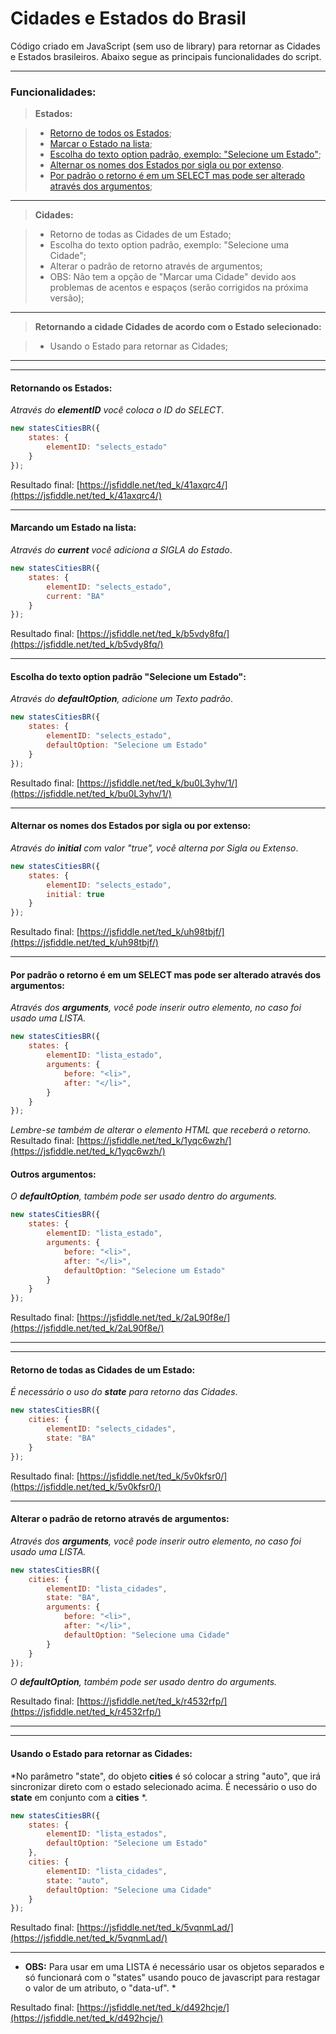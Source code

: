 # Cidades e Estados do Brasil

Código criado em JavaScript (sem uso de library) para retornar as Cidades e Estados brasileiros.
Abaixo segue as principais funcionalidades do script.

----------

### Funcionalidades: 

> **Estados:**

> - [Retorno de todos os Estados](https://github.com/tedktedk/cidades-estados-brasil/blob/master/README.md#retornando-os-estados);
> - [Marcar o Estado na lista](https://github.com/tedktedk/cidades-estados-brasil/blob/master/README.md#marcando-um-estado-na-lista);
> - [Escolha do texto option padrão, exemplo: "Selecione um Estado"](https://github.com/tedktedk/cidades-estados-brasil/blob/master/README.md#escolha-do-texto-option-padrão-selecione-um-estado);
> - [Alternar os nomes dos Estados por sigla ou por extenso](https://github.com/tedktedk/cidades-estados-brasil/blob/master/README.md#alternar-os-nomes-dos-estados-por-sigla-ou-por-extenso).
> - [Por padrão o retorno é em um SELECT mas pode ser alterado através dos argumentos](https://github.com/tedktedk/cidades-estados-brasil/blob/master/README.md#por-padrão-o-retorno-é-em-um-select-mas-pode-ser-alterado-através-dos-argumentos);

----------

> **Cidades:**

> - Retorno de todas as Cidades de um Estado;
> - Escolha do texto option padrão, exemplo: "Selecione uma Cidade";
> - Alterar o padrão de retorno através de argumentos;
> - OBS: Não tem a opção de "Marcar uma Cidade" devido aos problemas de acentos e espaços (serão corrigidos na próxima versão);

----------

> **Retornando a cidade Cidades de acordo com o Estado selecionado:**

> - Usando o Estado para retornar as Cidades;

----------

----------

#### **Retornando os Estados:**

*Através do **elementID** você coloca o ID do SELECT*.
```javascript
new statesCitiesBR({
	states: {
		elementID: "selects_estado"
	}
});
```

Resultado final: [https://jsfiddle.net/ted_k/41axqrc4/](https://jsfiddle.net/ted_k/41axqrc4/)

----------

#### **Marcando um Estado na lista:**

*Através do **current** você adiciona a SIGLA do Estado*.
```javascript
new statesCitiesBR({
	states: {
		elementID: "selects_estado",
		current: "BA"
	}
});
```

Resultado final: [https://jsfiddle.net/ted_k/b5vdy8fq/](https://jsfiddle.net/ted_k/b5vdy8fq/)

----------

#### **Escolha do texto option padrão "Selecione um Estado":**

*Através do **defaultOption**, adicione um Texto padrão*.
```javascript
new statesCitiesBR({
	states: {
		elementID: "selects_estado",
		defaultOption: "Selecione um Estado"
	}
});
```

Resultado final: [https://jsfiddle.net/ted_k/bu0L3yhv/1/](https://jsfiddle.net/ted_k/bu0L3yhv/1/)

----------

#### **Alternar os nomes dos Estados por sigla ou por extenso:**

*Através do **initial** com valor "true", você alterna por Sigla ou Extenso*.
```javascript
new statesCitiesBR({
	states: {
		elementID: "selects_estado",
		initial: true
	}
});
```

Resultado final: [https://jsfiddle.net/ted_k/uh98tbjf/](https://jsfiddle.net/ted_k/uh98tbjf/)

----------

#### **Por padrão o retorno é em um SELECT mas pode ser alterado através dos argumentos:**

*Através dos **arguments**, você pode inserir outro elemento, no caso foi usado uma LISTA.*
```javascript
new statesCitiesBR({
	states: {
		elementID: "lista_estado",
		arguments: {
			before: "<li>",
			after: "</li>",
		}
	}
});
```
*Lembre-se também de alterar o elemento HTML que receberá o retorno.*
Resultado final: [https://jsfiddle.net/ted_k/1yqc6wzh/](https://jsfiddle.net/ted_k/1yqc6wzh/)

#### **Outros argumentos:**

*O **defaultOption**, também pode ser usado dentro do arguments.*
```javascript
new statesCitiesBR({
	states: {
		elementID: "lista_estado",
		arguments: {
			before: "<li>",
			after: "</li>",
			defaultOption: "Selecione um Estado"
		}
	}
});
```
Resultado final: [https://jsfiddle.net/ted_k/2aL90f8e/](https://jsfiddle.net/ted_k/2aL90f8e/)


----------

----------


#### **Retorno de todas as Cidades de um Estado:**

*É necessário o uso do **state** para retorno das Cidades*.
```javascript
new statesCitiesBR({
	cities: {
		elementID: "selects_cidades",
		state: "BA"
	}
});
```
Resultado final: [https://jsfiddle.net/ted_k/5v0kfsr0/](https://jsfiddle.net/ted_k/5v0kfsr0/)

----------

#### **Alterar o padrão de retorno através de argumentos:**

*Através dos **arguments**, você pode inserir outro elemento, no caso foi usado uma LISTA.*
```javascript
new statesCitiesBR({
	cities: {
		elementID: "lista_cidades",
		state: "BA",
		arguments: {
			before: "<li>",
			after: "</li>",
			defaultOption: "Selecione uma Cidade"
		}
	}
});
```
*O **defaultOption**, também pode ser usado dentro do arguments.*

Resultado final: [https://jsfiddle.net/ted_k/r4532rfp/](https://jsfiddle.net/ted_k/r4532rfp/)


----------

----------


#### **Usando o Estado para retornar as Cidades:**

*No parâmetro "state", do objeto **cities** é só colocar a string "auto", que irá sincronizar direto com o estado selecionado acima. É necessário o uso do **state** em conjunto com a **cities** *.
```javascript
new statesCitiesBR({
	states: {
		elementID: "lista_estados",
		defaultOption: "Selecione um Estado"
	},
	cities: {
		elementID: "lista_cidades",
		state: "auto",
		defaultOption: "Selecione uma Cidade"
	}
});
```
Resultado final: [https://jsfiddle.net/ted_k/5vqnmLad/](https://jsfiddle.net/ted_k/5vqnmLad/)

----------

* **OBS:** Para usar em uma LISTA é necessário usar os objetos separados e só funcionará com o "states" usando pouco de javascript para restagar o valor de um atributo, o "data-uf". *

Resultado final: [https://jsfiddle.net/ted_k/d492hcje/](https://jsfiddle.net/ted_k/d492hcje/)